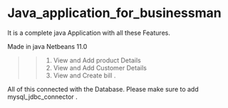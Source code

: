 # Java_application_for_businessman
It is a complete java Application with all these Features.

Made in java Netbeans 11.0

>> 1. View and Add product Details
>> 2. View and Add Customer Details
>> 3. View and Create bill .

All of this connected with the Database.
Please make sure to add mysql_jdbc_connector .
